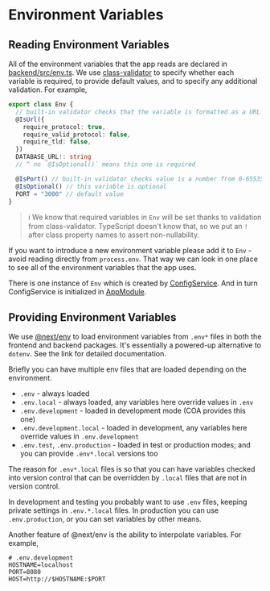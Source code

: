 # Environment Variables

## Reading Environment Variables

All of the environment variables that the app reads are declared in
[backend/src/env.ts][env]. We use [class-validator][] to specify whether each
variable is required, to provide default values, and to specify any additional
validation. For example,

[env]: ../packages/backend/src/env.ts
[class-validator]: https://github.com/typestack/class-validator#readme

```ts
export class Env {
  // built-in validator checks that the variable is formatted as a URL
  @IsUrl({
    require_protocol: true,
    require_valid_protocol: false,
    require_tld: false,
  })
  DATABASE_URL!: string
  // ^ no `@IsOptional()` means this one is required

  @IsPort() // built-in validator checks value is a number from 0-65535
  @IsOptional() // this variable is optional
  PORT = "3000" // default value
}
```

> ℹ️ We know that required variables in `Env` will be set thanks to validation
> from class-validator. TypeScript doesn't know that, so we put an `!` after
> class property names to assert non-nullability.

If you want to introduce a new environment variable please add it to `Env` -
avoid reading directly from `process.env`. That way we can look in one place to
see all of the environment variables that the app uses.

There is one instance of `Env` which is created by [ConfigService][]. And in
turn ConfigService is initialized in [AppModule][].

[configservice]: ../packages/backend/src/config.service.ts
[appmodule]: ../packages/backend/src/app.module.ts

## Providing Environment Variables

We use [@next/env][] to load environment variables from `.env*` files in both
the frontend and backend packages. It's essentially a powered-up alternative to
`dotenv`. See the link for detailed documentation.

[@next/env]: https://nextjs.org/docs/basic-features/environment-variables

Briefly you can have multiple env files that are loaded depending on the
environment.

- `.env` - always loaded
- `.env.local` - always loaded, any variables here override values in `.env`
- `.env.development` - loaded in development mode (COA provides this one)
- `.env.development.local` - loaded in development, any variables here override
  values in `.env.development`
- `.env.test`, `.env.production` - loaded in test or production modes; and you
  can provide `.env*.local` versions too

The reason for `.env*.local` files is so that you can have variables checked
into version control that can be overridden by `.local` files that are not in
version control.

In development and testing you probably want to use `.env` files, keeping
private settings in `.env.*.local` files. In production you can use
`.env.production`, or you can set variables by other means.

Another feature of @next/env is the ability to interpolate variables. For
example,

```
# .env.development
HOSTNAME=localhost
PORT=8080
HOST=http://$HOSTNAME:$PORT
```
